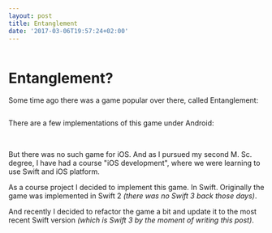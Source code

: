 ```yaml
---
layout: post
title: Entanglement
date: '2017-03-06T19:57:24+02:00'
---
```


<img data-src="{{ '/images/entanglement/screenshot1.png' | prepend: site.baseurl }}" alt="">

# Entanglement?

Some time ago there was a game popular over there, called Entanglement:

<img data-src="{{ '/images/entanglement/screenshot2.png' | prepend: site.baseurl }}" alt="">

There are a few implementations of this game under Android:

<img data-src="{{ '/images/entanglement/screenshot3.png' | prepend: site.baseurl }}" alt="">
<img data-src="{{ '/images/entanglement/screenshot4.png' | prepend: site.baseurl }}" alt="">

But there was no such game for iOS. And as I pursued my second M. Sc. degree, I have had a course
"iOS development", where we were learning to use Swift and iOS platform.

As a course project I decided to implement this game. In Swift. Originally the game was implemented
in Swift 2 _(there was no Swift 3 back those days)_.

And recently I decided to refactor the game a bit and update it to the most recent Swift version
_(which is Swift 3 by the moment of writing this post)_.
